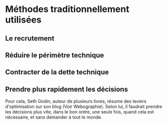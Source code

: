 
Méthodes traditionnellement utilisées
=====================================

## Le recrutement

## Réduire le périmètre technique

## Contracter de la dette technique

## Prendre plus rapidement les décisions

Pour cela, Seth Godin, auteur de plusieurs livres, résume des leviers
d'optimisation sur son blog (Voir Webographie). Selon lui, il faudrait
prendre les décisions plus vite, dans le bon ordre, une seule fois,
quand cela est nécessaire, et sans demander à tout le monde.

